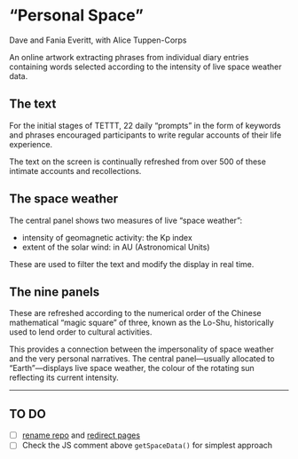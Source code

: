 # “Personal Space”

Dave and Fania Everitt, with Alice Tuppen-Corps

An online artwork extracting phrases from individual diary entries containing words selected according to the intensity of live space weather data.

## The text

For the initial stages of TETTT, 22 daily “prompts” in the form of keywords and phrases encouraged participants to write regular accounts of their life experience.

The text on the screen is continually refreshed from over 500 of these intimate accounts and recollections.

## The space weather

The central panel shows two measures of live “space weather”:

- intensity of geomagnetic activity: the Kp index
- extent of the solar wind: in AU (Astronomical Units)

These are used to filter the text and modify the display in real time.

## The nine panels

These are refreshed according to the numerical order of the Chinese mathematical “magic square” of three, known as the Lo-Shu, historically used to lend order to cultural activities.

This provides a connection between the impersonality of space weather and the very personal narratives. The central panel—usually allocated to “Earth”—displays live space weather, the colour of the rotating sun reflecting its current intensity.

---

## TO DO

- [ ] [rename repo](https://github.blog/2013-05-16-repository-redirects-are-here/) and [redirect pages](https://gist.github.com/domenic/1f286d415559b56d725bee51a62c24a7)
- [ ] Check the JS comment above `getSpaceData()` for simplest approach
